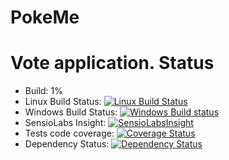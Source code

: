 # PokeMe
Vote application.
Status
======
* Build: 1%
* Linux Build Status: [![Linux Build Status](https://travis-ci.org/Alexandre-T/pokeme.svg?branch=master)](https://travis-ci.org/Alexandre-T/pokeme)
* Windows Build Status: [![Windows Build status](https://ci.appveyor.com/api/projects/status/2l2ohbpni9k5xpoi?svg=true)](https://ci.appveyor.com/project/Alexandre-T/pokeme)
* SensioLabs Insight: [![SensioLabsInsight](https://insight.sensiolabs.com/projects/ee413516-28fb-467e-bdec-7cb6b4a6c13d/mini.png)](https://insight.sensiolabs.com/projects/ee413516-28fb-467e-bdec-7cb6b4a6c13d)
* Tests code coverage: [![Coverage Status](https://coveralls.io/repos/Alexandre-T/pokeme/badge.svg?branch=master&service=github)](https://coveralls.io/github/Alexandre-T/pokeme?branch=master)
* Dependency Status: [![Dependency Status](https://www.versioneye.com/user/projects/564ccac84e32b600180006b5/badge.svg?style=flat)](https://www.versioneye.com/user/projects/564ccac84e32b600180006b5)
